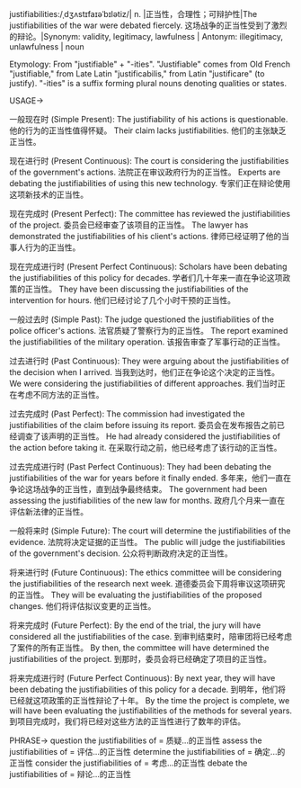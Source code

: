 justifiabilities:/ˌdʒʌstɪfaɪəˈbɪlətiz/| n. |正当性，合理性；可辩护性|The justifiabilities of the war were debated fiercely. 这场战争的正当性受到了激烈的辩论。|Synonym: validity, legitimacy, lawfulness | Antonym: illegitimacy, unlawfulness | noun

Etymology:
From "justifiable" + "-ities". "Justifiable" comes from Old French "justifiable," from Late Latin "justificabilis," from Latin "justificare" (to justify).  "-ities" is a suffix forming plural nouns denoting qualities or states.

USAGE->

一般现在时 (Simple Present):
The justifiability of his actions is questionable. 他的行为的正当性值得怀疑。
Their claim lacks justifiabilities. 他们的主张缺乏正当性。

现在进行时 (Present Continuous):
The court is considering the justifiabilities of the government's actions. 法院正在审议政府行为的正当性。
Experts are debating the justifiabilities of using this new technology. 专家们正在辩论使用这项新技术的正当性。

现在完成时 (Present Perfect):
The committee has reviewed the justifiabilities of the project. 委员会已经审查了该项目的正当性。
The lawyer has demonstrated the justifiabilities of his client's actions. 律师已经证明了他的当事人行为的正当性。

现在完成进行时 (Present Perfect Continuous):
Scholars have been debating the justifiabilities of this policy for decades. 学者们几十年来一直在争论这项政策的正当性。
They have been discussing the justifiabilities of the intervention for hours. 他们已经讨论了几个小时干预的正当性。

一般过去时 (Simple Past):
The judge questioned the justifiabilities of the police officer's actions. 法官质疑了警察行为的正当性。
The report examined the justifiabilities of the military operation. 该报告审查了军事行动的正当性。

过去进行时 (Past Continuous):
They were arguing about the justifiabilities of the decision when I arrived. 当我到达时，他们正在争论这个决定的正当性。
We were considering the justifiabilities of different approaches. 我们当时正在考虑不同方法的正当性。

过去完成时 (Past Perfect):
The commission had investigated the justifiabilities of the claim before issuing its report. 委员会在发布报告之前已经调查了该声明的正当性。
He had already considered the justifiabilities of the action before taking it. 在采取行动之前，他已经考虑了该行动的正当性。


过去完成进行时 (Past Perfect Continuous):
They had been debating the justifiabilities of the war for years before it finally ended. 多年来，他们一直在争论这场战争的正当性，直到战争最终结束。
The government had been assessing the justifiabilities of the new law for months. 政府几个月来一直在评估新法律的正当性。

一般将来时 (Simple Future):
The court will determine the justifiabilities of the evidence. 法院将决定证据的正当性。
The public will judge the justifiabilities of the government's decision. 公众将判断政府决定的正当性。

将来进行时 (Future Continuous):
The ethics committee will be considering the justifiabilities of the research next week. 道德委员会下周将审议这项研究的正当性。
They will be evaluating the justifiabilities of the proposed changes. 他们将评估拟议变更的正当性。


将来完成时 (Future Perfect):
By the end of the trial, the jury will have considered all the justifiabilities of the case. 到审判结束时，陪审团将已经考虑了案件的所有正当性。
By then, the committee will have determined the justifiabilities of the project. 到那时，委员会将已经确定了项目的正当性。

将来完成进行时 (Future Perfect Continuous):
By next year, they will have been debating the justifiabilities of this policy for a decade. 到明年，他们将已经就这项政策的正当性辩论了十年。
By the time the project is complete, we will have been evaluating the justifiabilities of the methods for several years. 到项目完成时，我们将已经对这些方法的正当性进行了数年的评估。


PHRASE->
question the justifiabilities of = 质疑...的正当性
assess the justifiabilities of = 评估...的正当性
determine the justifiabilities of = 确定...的正当性
consider the justifiabilities of = 考虑...的正当性
debate the justifiabilities of = 辩论...的正当性


